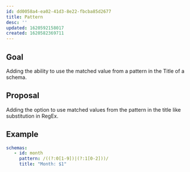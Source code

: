 ```yaml
---
id: dd0058a4-ea02-41d3-8e22-fbcba85d2677
title: Pattern
desc: ''
updated: 1620592158017
created: 1620582369711
---
```


## Goal

Adding the ability to use the matched value from a pattern in the Title of a schema.

## Proposal

Adding the option to use matched values from the pattern in the title like substitution in RegEx. 

## Example

```yml
schemas: 
   - id: month
     pattern: /((?:0[1-9])|(?:1[0-2]))/
     title: "Month: $1"
```
